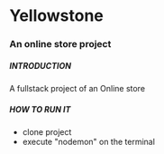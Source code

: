 <h1>Yellowstone</h1>
<h3>An online store project</h3>
<h5>INTRODUCTION</h5>
<p>A fullstack project of an Online store</p>
<h5>HOW TO RUN IT</h5>
<ul>
	<li>clone project</li>
	<li>execute "nodemon" on the terminal</li>
</ul>
